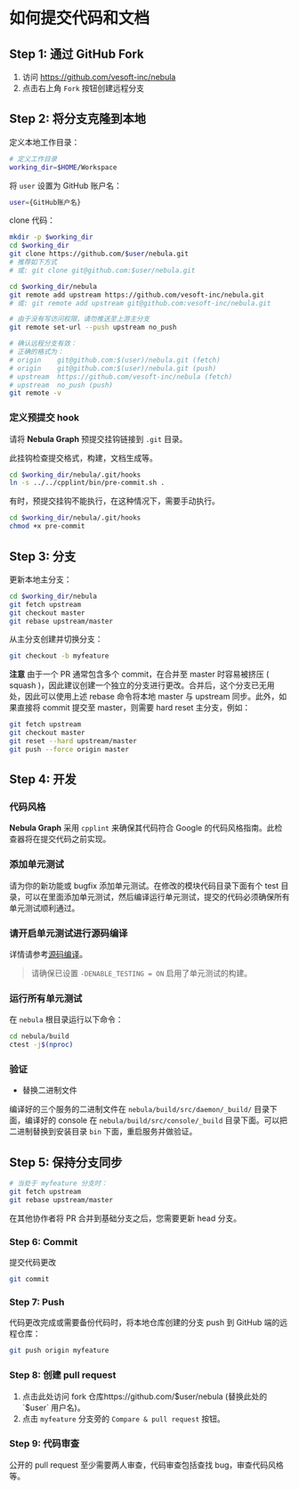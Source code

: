 # 如何提交代码和文档

## Step 1: 通过 GitHub Fork

1. 访问 https://github.com/vesoft-inc/nebula
1. 点击右上角 `Fork` 按钮创建远程分支

## Step 2: 将分支克隆到本地

定义本地工作目录：

```bash
# 定义工作目录
working_dir=$HOME/Workspace
```

将 `user` 设置为 GitHub 账户名：

```bash
user={GitHub账户名}
```

clone 代码：

```bash
mkdir -p $working_dir
cd $working_dir
git clone https://github.com/$user/nebula.git
# 推荐如下方式
# 或: git clone git@github.com:$user/nebula.git

cd $working_dir/nebula
git remote add upstream https://github.com/vesoft-inc/nebula.git
# 或: git remote add upstream git@github.com:vesoft-inc/nebula.git

# 由于没有写访问权限，请勿推送至上游主分支
git remote set-url --push upstream no_push

# 确认远程分支有效：
# 正确的格式为：
# origin    git@github.com:$(user)/nebula.git (fetch)
# origin    git@github.com:$(user)/nebula.git (push)
# upstream  https://github.com/vesoft-inc/nebula (fetch)
# upstream  no_push (push)
git remote -v
```

### 定义预提交 hook

请将 **Nebula Graph** 预提交挂钩链接到 `.git` 目录。

此挂钩检查提交格式，构建，文档生成等。

```bash
cd $working_dir/nebula/.git/hooks
ln -s ../../cpplint/bin/pre-commit.sh .
```

有时，预提交挂钩不能执行，在这种情况下，需要手动执行。

```bash
cd $working_dir/nebula/.git/hooks
chmod +x pre-commit
```

## Step 3: 分支

更新本地主分支：

```bash
cd $working_dir/nebula
git fetch upstream
git checkout master
git rebase upstream/master
```

从主分支创建并切换分支：

```bash
git checkout -b myfeature
```

**注意**
由于一个 PR 通常包含多个 commit，在合并至 master 时容易被挤压 ( squash )，因此建议创建一个独立的分支进行更改。合并后，这个分支已无用处，因此可以使用上述 rebase 命令将本地 master 与 upstream 同步。此外，如果直接将 commit 提交至 master，则需要 hard reset 主分支，例如：

```bash
git fetch upstream
git checkout master
git reset --hard upstream/master
git push --force origin master
```

## Step 4: 开发

### 代码风格

**Nebula Graph** 采用 `cpplint` 来确保其代码符合 Google 的代码风格指南。此检查器将在提交代码之前实现。

### 添加单元测试

请为你的新功能或 bugfix 添加单元测试。在修改的模块代码目录下面有个 test 目录，可以在里面添加单元测试，然后编译运行单元测试，提交的代码必须确保所有单元测试顺利通过。

### 请开启单元测试进行源码编译

详情请参考[源码编译](../3.build-develop-and-administration/1.build/1.build-source-code.md)。

> 请确保已设置 `-DENABLE_TESTING = ON` 启用了单元测试的构建。

### 运行所有单元测试

在 `nebula` 根目录运行以下命令：

```bash
cd nebula/build
ctest -j$(nproc)
```

### 验证

- 替换二进制文件

编译好的三个服务的二进制文件在 `nebula/build/src/daemon/_build/` 目录下面，编译好的 console 在 `nebula/build/src/console/_build` 目录下面。可以把二进制替换到安装目录 `bin` 下面，重启服务并做验证。

## Step 5: 保持分支同步

```bash
# 当处于 myfeature 分支时：
git fetch upstream
git rebase upstream/master
```

在其他协作者将 PR 合并到基础分支之后，您需要更新 head 分支。

### Step 6: Commit

提交代码更改

```bash
git commit
```

### Step 7: Push

代码更改完成或需要备份代码时，将本地仓库创建的分支 push 到 GitHub 端的远程仓库：

```bash
git push origin myfeature
```

### Step 8: 创建 pull request

1. 点击此处访问 fork 仓库https://github.com/$user/nebula (替换此处的 `$user` 用户名)。
1. 点击 `myfeature` 分支旁的 `Compare & pull request` 按钮。

### Step 9: 代码审查

公开的 pull request 至少需要两人审查，代码审查包括查找 bug，审查代码风格等。
